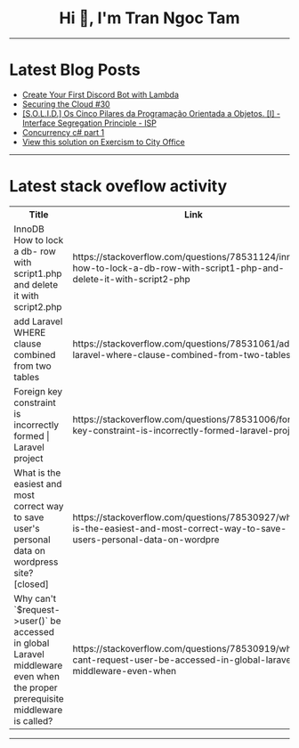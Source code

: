 <h1 align="center">Hi 👋, I'm Tran Ngoc Tam</h1>

---

# Latest Blog Posts 
<!-- BLOG-POST-LIST:START -->
- [Create Your First Discord Bot with Lambda](https://dev.to/devbu9/create-your-first-discord-bot-with-lambda-4om4)
- [Securing the Cloud #30](https://dev.to/8carroll/securing-the-cloud-30-1g6m)
- [[S.O.L.I.D.] Os Cinco Pilares da Programação Orientada a Objetos. [I] - Interface Segregation Principle - ISP](https://dev.to/dsb88/solid-os-cinco-pilares-da-programacao-orientada-a-objetos-i-interface-segregation-principle-isp-3ho3)
- [Concurrency c# part 1](https://dev.to/dat_ngo_524c98f33bc09e368/concurrency-c-part-1-2h7b)
- [View this solution on Exercism to City Office](https://dev.to/wagnerdecarvalho/view-this-solution-on-exercism-to-city-office-5657)
<!-- BLOG-POST-LIST:END -->

---

# Latest stack oveflow activity
<table>
  <tr><th>Title</th><th>Link</th></tr>
  <!-- STACKOVERFLOW:START --><tr><td>InnoDB How to lock a db- row with script1.php and delete it with script2.php</td><td>https://stackoverflow.com/questions/78531124/innodb-how-to-lock-a-db-row-with-script1-php-and-delete-it-with-script2-php</td></tr><tr><td>add Laravel WHERE clause combined from two tables</td><td>https://stackoverflow.com/questions/78531061/add-laravel-where-clause-combined-from-two-tables</td></tr><tr><td>Foreign key constraint is incorrectly formed | Laravel project</td><td>https://stackoverflow.com/questions/78531006/foreign-key-constraint-is-incorrectly-formed-laravel-project</td></tr><tr><td>What is the easiest and most correct way to save user&#39;s personal data on wordpress site? [closed]</td><td>https://stackoverflow.com/questions/78530927/what-is-the-easiest-and-most-correct-way-to-save-users-personal-data-on-wordpre</td></tr><tr><td>Why can&#39;t `$request-&gt;user&lpar;&rpar;` be accessed in global Laravel middleware even when the proper prerequisite middleware is called?</td><td>https://stackoverflow.com/questions/78530919/why-cant-request-user-be-accessed-in-global-laravel-middleware-even-when</td></tr><!-- STACKOVERFLOW:END -->
</table>

---


